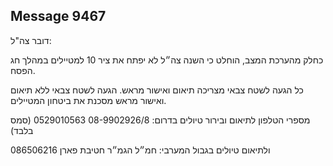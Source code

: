 ## Message 9467

דובר צה"ל:

כחלק מהערכת המצב, הוחלט כי השנה צה״ל לא יפתח את ציר 10 למטיילים במהלך חג הפסח.

כל הגעה לשטח צבאי מצריכה תיאום ואישור מראש. הגעה לשטח צבאי ללא תיאום ואישור מראש מסכנת את ביטחון המטיילים.

מספרי הטלפון לתיאום ובירור טיולים בדרום:
 08-9902926/8
0529010563 (סמס בלבד)

ולתיאום טיולים בגבול המערבי: 
חמ״ל הגמ״ר חטיבת פארן
086506216

